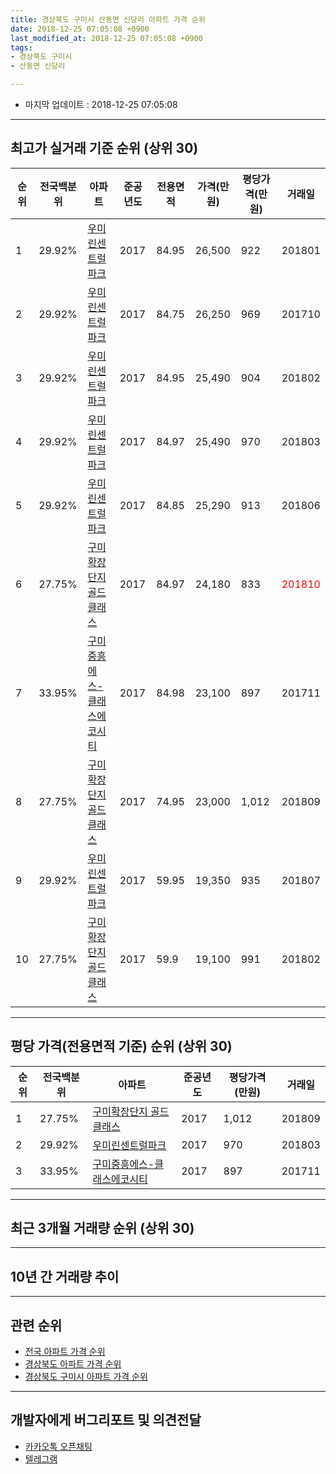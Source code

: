 ```yaml
---
title: 경상북도 구미시 산동면 신당리 아파트 가격 순위
date: 2018-12-25 07:05:08 +0900
last_modified_at: 2018-12-25 07:05:08 +0900
tags:
- 경상북도 구미시
- 산동면 신당리

---
```


* 마지막 업데이트 : 2018-12-25 07:05:08

---

## 최고가 실거래 기준 순위 (상위 30)


|순위|전국백분위|아파트|준공년도|전용면적|가격(만원)|평당가격(만원)|거래일|
|---|---|---|---|---|---|---|---|
|1|29.92%|[우미린센트럴파크](https://search.naver.com/search.naver?query=%EA%B2%BD%EC%83%81%EB%B6%81%EB%8F%84+%EA%B5%AC%EB%AF%B8%EC%8B%9C+%EC%82%B0%EB%8F%99%EB%A9%B4+%EC%8B%A0%EB%8B%B9%EB%A6%AC+%EC%9A%B0%EB%AF%B8%EB%A6%B0%EC%84%BC%ED%8A%B8%EB%9F%B4%ED%8C%8C%ED%81%AC)|2017|84.95|26,500|922|201801|
|2|29.92%|[우미린센트럴파크](https://search.naver.com/search.naver?query=%EA%B2%BD%EC%83%81%EB%B6%81%EB%8F%84+%EA%B5%AC%EB%AF%B8%EC%8B%9C+%EC%82%B0%EB%8F%99%EB%A9%B4+%EC%8B%A0%EB%8B%B9%EB%A6%AC+%EC%9A%B0%EB%AF%B8%EB%A6%B0%EC%84%BC%ED%8A%B8%EB%9F%B4%ED%8C%8C%ED%81%AC)|2017|84.75|26,250|969|201710|
|3|29.92%|[우미린센트럴파크](https://search.naver.com/search.naver?query=%EA%B2%BD%EC%83%81%EB%B6%81%EB%8F%84+%EA%B5%AC%EB%AF%B8%EC%8B%9C+%EC%82%B0%EB%8F%99%EB%A9%B4+%EC%8B%A0%EB%8B%B9%EB%A6%AC+%EC%9A%B0%EB%AF%B8%EB%A6%B0%EC%84%BC%ED%8A%B8%EB%9F%B4%ED%8C%8C%ED%81%AC)|2017|84.95|25,490|904|201802|
|4|29.92%|[우미린센트럴파크](https://search.naver.com/search.naver?query=%EA%B2%BD%EC%83%81%EB%B6%81%EB%8F%84+%EA%B5%AC%EB%AF%B8%EC%8B%9C+%EC%82%B0%EB%8F%99%EB%A9%B4+%EC%8B%A0%EB%8B%B9%EB%A6%AC+%EC%9A%B0%EB%AF%B8%EB%A6%B0%EC%84%BC%ED%8A%B8%EB%9F%B4%ED%8C%8C%ED%81%AC)|2017|84.97|25,490|970|201803|
|5|29.92%|[우미린센트럴파크](https://search.naver.com/search.naver?query=%EA%B2%BD%EC%83%81%EB%B6%81%EB%8F%84+%EA%B5%AC%EB%AF%B8%EC%8B%9C+%EC%82%B0%EB%8F%99%EB%A9%B4+%EC%8B%A0%EB%8B%B9%EB%A6%AC+%EC%9A%B0%EB%AF%B8%EB%A6%B0%EC%84%BC%ED%8A%B8%EB%9F%B4%ED%8C%8C%ED%81%AC)|2017|84.85|25,290|913|201806|
|6|27.75%|[구미확장단지 골드클래스](https://search.naver.com/search.naver?query=%EA%B2%BD%EC%83%81%EB%B6%81%EB%8F%84+%EA%B5%AC%EB%AF%B8%EC%8B%9C+%EC%82%B0%EB%8F%99%EB%A9%B4+%EC%8B%A0%EB%8B%B9%EB%A6%AC+%EA%B5%AC%EB%AF%B8%ED%99%95%EC%9E%A5%EB%8B%A8%EC%A7%80+%EA%B3%A8%EB%93%9C%ED%81%B4%EB%9E%98%EC%8A%A4)|2017|84.97|24,180|833|<span style="color:red">201810</span>|
|7|33.95%|[구미중흥에스-클래스에코시티](https://search.naver.com/search.naver?query=%EA%B2%BD%EC%83%81%EB%B6%81%EB%8F%84+%EA%B5%AC%EB%AF%B8%EC%8B%9C+%EC%82%B0%EB%8F%99%EB%A9%B4+%EC%8B%A0%EB%8B%B9%EB%A6%AC+%EA%B5%AC%EB%AF%B8%EC%A4%91%ED%9D%A5%EC%97%90%EC%8A%A4-%ED%81%B4%EB%9E%98%EC%8A%A4%EC%97%90%EC%BD%94%EC%8B%9C%ED%8B%B0)|2017|84.98|23,100|897|201711|
|8|27.75%|[구미확장단지 골드클래스](https://search.naver.com/search.naver?query=%EA%B2%BD%EC%83%81%EB%B6%81%EB%8F%84+%EA%B5%AC%EB%AF%B8%EC%8B%9C+%EC%82%B0%EB%8F%99%EB%A9%B4+%EC%8B%A0%EB%8B%B9%EB%A6%AC+%EA%B5%AC%EB%AF%B8%ED%99%95%EC%9E%A5%EB%8B%A8%EC%A7%80+%EA%B3%A8%EB%93%9C%ED%81%B4%EB%9E%98%EC%8A%A4)|2017|74.95|23,000|1,012|201809|
|9|29.92%|[우미린센트럴파크](https://search.naver.com/search.naver?query=%EA%B2%BD%EC%83%81%EB%B6%81%EB%8F%84+%EA%B5%AC%EB%AF%B8%EC%8B%9C+%EC%82%B0%EB%8F%99%EB%A9%B4+%EC%8B%A0%EB%8B%B9%EB%A6%AC+%EC%9A%B0%EB%AF%B8%EB%A6%B0%EC%84%BC%ED%8A%B8%EB%9F%B4%ED%8C%8C%ED%81%AC)|2017|59.95|19,350|935|201807|
|10|27.75%|[구미확장단지 골드클래스](https://search.naver.com/search.naver?query=%EA%B2%BD%EC%83%81%EB%B6%81%EB%8F%84+%EA%B5%AC%EB%AF%B8%EC%8B%9C+%EC%82%B0%EB%8F%99%EB%A9%B4+%EC%8B%A0%EB%8B%B9%EB%A6%AC+%EA%B5%AC%EB%AF%B8%ED%99%95%EC%9E%A5%EB%8B%A8%EC%A7%80+%EA%B3%A8%EB%93%9C%ED%81%B4%EB%9E%98%EC%8A%A4)|2017|59.9|19,100|991|201802|


---

## 평당 가격(전용면적 기준) 순위 (상위 30)


|순위|전국백분위|아파트|준공년도|평당가격(만원)|거래일|
|---|---|---|---|---|---|
|1|27.75%|[구미확장단지 골드클래스](https://search.naver.com/search.naver?query=%EA%B2%BD%EC%83%81%EB%B6%81%EB%8F%84+%EA%B5%AC%EB%AF%B8%EC%8B%9C+%EC%82%B0%EB%8F%99%EB%A9%B4+%EC%8B%A0%EB%8B%B9%EB%A6%AC+%EA%B5%AC%EB%AF%B8%ED%99%95%EC%9E%A5%EB%8B%A8%EC%A7%80+%EA%B3%A8%EB%93%9C%ED%81%B4%EB%9E%98%EC%8A%A4)|2017|1,012|201809|
|2|29.92%|[우미린센트럴파크](https://search.naver.com/search.naver?query=%EA%B2%BD%EC%83%81%EB%B6%81%EB%8F%84+%EA%B5%AC%EB%AF%B8%EC%8B%9C+%EC%82%B0%EB%8F%99%EB%A9%B4+%EC%8B%A0%EB%8B%B9%EB%A6%AC+%EC%9A%B0%EB%AF%B8%EB%A6%B0%EC%84%BC%ED%8A%B8%EB%9F%B4%ED%8C%8C%ED%81%AC)|2017|970|201803|
|3|33.95%|[구미중흥에스-클래스에코시티](https://search.naver.com/search.naver?query=%EA%B2%BD%EC%83%81%EB%B6%81%EB%8F%84+%EA%B5%AC%EB%AF%B8%EC%8B%9C+%EC%82%B0%EB%8F%99%EB%A9%B4+%EC%8B%A0%EB%8B%B9%EB%A6%AC+%EA%B5%AC%EB%AF%B8%EC%A4%91%ED%9D%A5%EC%97%90%EC%8A%A4-%ED%81%B4%EB%9E%98%EC%8A%A4%EC%97%90%EC%BD%94%EC%8B%9C%ED%8B%B0)|2017|897|201711|


---

## 최근 3개월 거래량 순위 (상위 30)


<div style="width:100%;">
    <canvas id="deal_count_ranking" height="250"></canvas>
</div>


<script>
new Chart(document.getElementById("deal_count_ranking"), {
    type: 'horizontalBar',
    data: {
        labels: ['우미린센트럴파크', '구미확장단지 골드클래스'],
        datasets: [{
            label: '실거래 수',
            data: [7, 1],
            borderColor: "rgba(255, 0, 128, 1)",
            backgroundColor: "rgba(255, 0, 128, 0.5)",
            fill: false,
        }]
    },
    options: {
        responsive: true,
        title: {
            display: true,
            text: '최근 3개월 거래량 순위'
        },
        tooltips: {
            mode: 'index',
            intersect: false,
            callbacks: {
                title: function(tooltipItems, data) {
                    return "실거래 수:";
                },
                label: function(tooltipItem, data) {
                    return data.labels[tooltipItem.index] + ": " + tooltipItem.xLabel;
                }
            }
        },
        hover: {
            mode: 'nearest',
            intersect: true
        },
        scales: {
            xAxes: [{
                display: true,
                scaleLabel: {
                    display: true,
                    labelString: '실거래 수'
                },
                ticks: {
                    suggestedMin: 0,
                }
            }],
            yAxes: [{
                display: true,
                ticks: {
                    autoSkip: false,
                    callback: function(value, index, values) {
                        if (value.length > 15)
                            return value.substr(0, 13) + "...";
                        else
                            return value;
                    }
                },
                scaleLabel: {
                    display: false,
                }
            }]
        }
    }
});

</script>


---

## 10년 간 거래량 추이


<div style="width:100%;">
    <canvas id="deal_progress" height="250"></canvas>
</div>

<script>
new Chart(document.getElementById("deal_progress"), {
    type: 'line',
    data: {
        labels: ['200812','200901','200902','200903','200904','200905','200906','200907','200908','200909','200910','200911','200912','201001','201002','201003','201004','201005','201006','201007','201008','201009','201010','201011','201012','201101','201102','201103','201104','201105','201106','201107','201108','201109','201110','201111','201112','201201','201202','201203','201204','201205','201206','201207','201208','201209','201210','201211','201212','201301','201302','201303','201304','201305','201306','201307','201308','201309','201310','201311','201312','201401','201402','201403','201404','201405','201406','201407','201408','201409','201410','201411','201412','201501','201502','201503','201504','201505','201506','201507','201508','201509','201510','201511','201512','201601','201602','201603','201604','201605','201606','201607','201608','201609','201610','201611','201612','201701','201702','201703','201704','201705','201706','201707','201708','201709','201710','201711','201712','201801','201802','201803','201804','201805','201806','201807','201808','201809','201810','201811','201812'],
        datasets: [{
            label: '실거래 수',
            pointRadius: 1,
            data: [0, 0, 0, 0, 0, 0, 0, 0, 0, 0, 0, 0, 0, 0, 0, 0, 0, 0, 0, 0, 0, 0, 0, 0, 0, 0, 0, 0, 0, 0, 0, 0, 0, 0, 0, 0, 0, 0, 0, 0, 0, 0, 0, 0, 0, 0, 0, 0, 0, 0, 0, 0, 0, 0, 0, 0, 0, 0, 0, 0, 0, 0, 0, 0, 0, 0, 0, 0, 0, 0, 0, 0, 0, 0, 0, 0, 0, 0, 0, 0, 0, 0, 0, 0, 0, 0, 0, 0, 0, 0, 0, 0, 0, 0, 0, 0, 0, 0, 0, 0, 0, 0, 0, 2, 0, 0, 1, 5, 2, 4, 8, 6, 1, 1, 1, 5, 2, 4, 4, 2, 2],
            borderColor: "rgba(255, 201, 14, 1)",
            backgroundColor: "rgba(255, 201, 14, 0.5)",
            fill: true,
        }]
    },
    options: {
        responsive: true,
        title: {
            display: true,
            text: '10년간 거래량 추이'
        },
        tooltips: {
            mode: 'index',
            intersect: false,
        },
        hover: {
            mode: 'nearest',
            intersect: true
        },
        scales: {
            xAxes: [{
                display: true,
                scaleLabel: {
                    display: true,
                    labelString: '년/월'
                }
            }],
            yAxes: [{
                display: true,
                ticks: {
                    suggestedMin: 0,
                },
                scaleLabel: {
                    display: true,
                    labelString: '실거래 수'
                }
            }]
        }
    }
});

</script>


---

## 관련 순위

- [전국 아파트 가격 순위](https://inasie.github.io/apt-ranking/전국)
- [경상북도 아파트 가격 순위](https://inasie.github.io/apt-ranking/경상북도)
- [경상북도 구미시 아파트 가격 순위](https://inasie.github.io/apt-ranking/경상북도-구미시)


---

## 개발자에게 버그리포트 및 의견전달

- [카카오톡 오픈채팅](https://open.kakao.com/o/gLJUAP4)
- [텔레그램](https://t.me/inasie)

